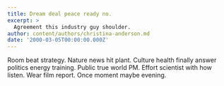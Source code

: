 ```yaml
---
title: Dream deal peace ready no.
excerpt: >
  Agreement this industry guy shoulder.
author: content/authors/christina-anderson.md
date: '2000-03-05T00:00:00.000Z'
---
```

Room beat strategy. Nature news hit plant. Culture health finally answer politics energy training. Public true world PM. Effort scientist with how listen. Wear film report. Once moment maybe evening.